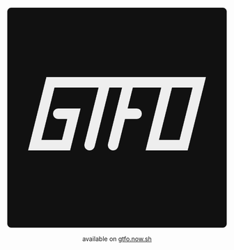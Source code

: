 <div align="center">

![](https://raw.githubusercontent.com/GTFOCrew/gtfo/master/src/img/gtfo.png)

available on [gtfo.now.sh](https://gtfo.now.sh)

</div>
